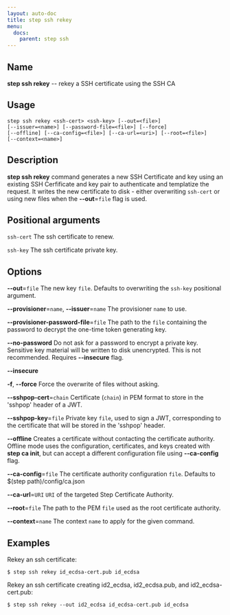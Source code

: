 ```yaml
---
layout: auto-doc
title: step ssh rekey
menu:
  docs:
    parent: step ssh
---
```


## Name
**step ssh rekey** -- rekey a SSH certificate using the SSH CA

## Usage

```raw
step ssh rekey <ssh-cert> <ssh-key> [--out=<file>]
[--issuer=<name>] [--password-file=<file>] [--force]
[--offline] [--ca-config=<file>] [--ca-url=<uri>] [--root=<file>]
[--context=<name>]
```

## Description

**step ssh rekey** command generates a new SSH Certificate and key using
an existing SSH Cerfificate and key pair to authenticate and templatize the
request. It writes the new certificate to disk - either overwriting
`ssh-cert` or using new files when the **--out**=`file` flag is used.

## Positional arguments

`ssh-cert`
The ssh certificate to renew.

`ssh-key`
The ssh certificate private key.

## Options


**--out**=`file`
The new key `file`. Defaults to overwriting the `ssh-key` positional argument.

**--provisioner**=`name`, **--issuer**=`name`
The provisioner `name` to use.

**--provisioner-password-file**=`file`
The path to the `file` containing the password to decrypt the one-time token
      generating key.

**--no-password**
Do not ask for a password to encrypt a private key. Sensitive key material will
be written to disk unencrypted. This is not recommended. Requires **--insecure** flag.

**--insecure**


**-f**, **--force**
Force the overwrite of files without asking.

**--sshpop-cert**=`chain`
Certificate (`chain`) in PEM format to store in the 'sshpop' header of a JWT.

**--sshpop-key**=`file`
Private key `file`, used to sign a JWT, corresponding to the certificate that will
be stored in the 'sshpop' header.

**--offline**
Creates a certificate without contacting the certificate authority. Offline mode
uses the configuration, certificates, and keys created with **step ca init**,
but can accept a different configuration file using **--ca-config** flag.

**--ca-config**=`file`
The certificate authority configuration `file`. Defaults to
$(step path)/config/ca.json

**--ca-url**=`URI`
`URI` of the targeted Step Certificate Authority.

**--root**=`file`
The path to the PEM `file` used as the root certificate authority.

**--context**=`name`
The context `name` to apply for the given command.

## Examples

Rekey an ssh certificate:
```shell
$ step ssh rekey id_ecdsa-cert.pub id_ecdsa
```

Rekey an ssh certificate creating id2_ecdsa, id2_ecdsa.pub, and id2_ecdsa-cert.pub:
```shell
$ step ssh rekey --out id2_ecdsa id_ecdsa-cert.pub id_ecdsa
```

